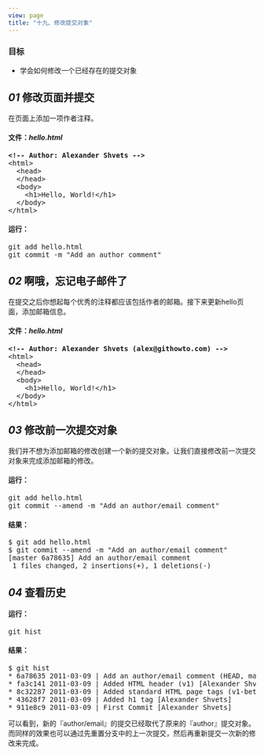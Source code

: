```yaml
---
view: page
title: "十九、修改提交对象"
---
```


<h3>目标</h3>

<ul><li>学会如何修改一个已经存在的提交对象</li></ul>

<h2><em>01</em> 修改页面并提交</h2>

<p>在页面上添加一项作者注释。</p>

<h4 class="h4-pre">文件：<em>hello.html</em></h4>

<pre class="file"><strong>&lt;!-- Author: Alexander Shvets --&gt;</strong>
&lt;html&gt;
  &lt;head&gt;
  &lt;/head&gt;
  &lt;body&gt;
    &lt;h1&gt;Hello, World!&lt;/h1&gt;
  &lt;/body&gt;
&lt;/html&gt;</pre>

<h4 class="h4-pre">运行：</h4>

<pre class="instructions">git add hello.html
git commit -m "Add an author comment"</pre>

<h2><em>02</em> 啊哦，忘记电子邮件了</h2>

<p>在提交之后你想起每个优秀的注释都应该包括作者的邮箱。接下来更新hello页面，添加邮箱信息。</p>

<h4 class="h4-pre">文件：<em>hello.html</em></h4>

<pre class="file"><strong>&lt;!-- Author: Alexander Shvets (alex@githowto.com) --&gt;</strong>
&lt;html&gt;
  &lt;head&gt;
  &lt;/head&gt;
  &lt;body&gt;
    &lt;h1&gt;Hello, World!&lt;/h1&gt;
  &lt;/body&gt;
&lt;/html&gt;</pre>

<h2><em>03</em> 修改前一次提交对象</h2>

<p>我们并不想为添加邮箱的修改创建一个新的提交对象。让我们直接修改前一次提交对象来完成添加邮箱的修改。</p>

<h4 class="h4-pre">运行：</h4>

<pre class="instructions">git add hello.html
git commit --amend -m "Add an author/email comment"</pre>

<h4 class="h4-pre">结果：</h4>

<pre class="sample">$ git add hello.html
$ git commit --amend -m "Add an author/email comment"
[master 6a78635] Add an author/email comment
 1 files changed, 2 insertions(+), 1 deletions(-)</pre>

<h2><em>04</em> 查看历史</h2>

<h4 class="h4-pre">运行：</h4>

<pre class="instructions">git hist</pre>

<h4 class="h4-pre">结果：</h4>

<pre class="sample">$ git hist
* 6a78635 2011-03-09 | Add an author/email comment (HEAD, master) [Alexander Shvets]
* fa3c141 2011-03-09 | Added HTML header (v1) [Alexander Shvets]
* 8c32287 2011-03-09 | Added standard HTML page tags (v1-beta) [Alexander Shvets]
* 43628f7 2011-03-09 | Added h1 tag [Alexander Shvets]
* 911e8c9 2011-03-09 | First Commit [Alexander Shvets]</pre>

<p>可以看到，新的『author/email』的提交已经取代了原来的『author』提交对象。而同样的效果也可以通过先重置分支中的上一次提交，然后再重新提交一次新的修改来完成。</p>
